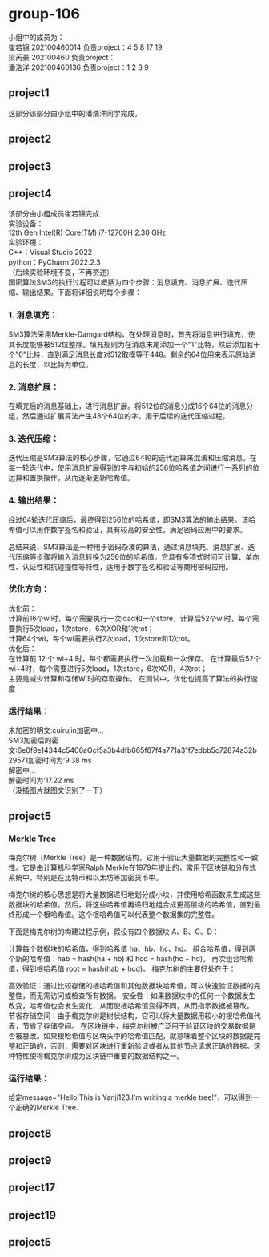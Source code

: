 # group-106  
小组中的成员为：  
崔若锦 202100460014 负责project：4 5 8 17 19  
梁芮豪 202100460 负责project：  
潘浩洋 202100460136 负责project：1 2 3 9  

## project1  
这部分该部分由小组中的潘浩洋同学完成，

## project2  
## project3  
## project4  
该部分由小组成员崔若锦完成  
实验设备：  
12th Gen Intel(R) Core(TM) i7-12700H   2.30 GHz  
实验环境：  
C++：Visual Studio 2022  
python：PyCharm 2022.2.3  
（后续实验环境不变，不再赘述）  
国密算法SM3的执行过程可以概括为四个步骤：消息填充、消息扩展、迭代压缩、输出结果。下面将详细说明每个步骤：

### 1. 消息填充：
SM3算法采用Merkle-Damgard结构，在处理消息时，首先将消息进行填充，使其长度能够被512位整除。填充规则为在消息末尾添加一个"1"比特，然后添加若干个"0"比特，直到满足消息长度对512取模等于448。剩余的64位用来表示原始消息的长度，以比特为单位。

### 2. 消息扩展：
在填充后的消息基础上，进行消息扩展。将512位的消息分成16个64位的消息分组，然后通过扩展算法产生48个64位的字，用于后续的迭代压缩过程。

### 3. 迭代压缩：
迭代压缩是SM3算法的核心步骤，它通过64轮的迭代运算来混淆和压缩消息。在每一轮迭代中，使用消息扩展得到的字与初始的256位哈希值之间进行一系列的位运算和置换操作，从而逐渐更新哈希值。

### 4. 输出结果：
经过64轮迭代压缩后，最终得到256位的哈希值，即SM3算法的输出结果。该哈希值可以用作数字签名和验证，具有较高的安全性，满足密码应用中的要求。

总结来说，SM3算法是一种用于密码杂凑的算法，通过消息填充、消息扩展、迭代压缩等步骤将输入消息转换为256位的哈希值。它具有多项式时间可计算、单向性、认证性和抗碰撞性等特性，适用于数字签名和验证等商用密码应用。
### 优化方向：  
优化前：  
计算前16个wi时，每个需要执行一次load和一个store，计算后52个wi时，每个需要执行5次load，1次store，6次XOR和1次rot；  
计算64个wi，每个wi需要执行2次load，1次store和1次rot。  
优化后：  
在计算前 12 个 wi+4 时，每个都需要执行一次加载和一次保存。 在计算最后52个wi+4时，每个需要进行5次load，1次store，6次XOR，4次rot；  
主要是减少计算和存储W'时的存取操作。 在测试中，优化也提高了算法的执行速度
### 运行结果：
未加密的明文:cuirujin加密中...  
SM3加密后的密文:6e0f9e14344c5406aOcf5a3b4dfb665f87f4a771a31f7edbb5c72874a32b29571加密时间为:9.38 ms  
解密中...  
解密时间为:17.22 ms  
（没插图片就图文识别了一下）  

## project5   
### Merkle Tree
梅克尔树（Merkle Tree）是一种数据结构，它用于验证大量数据的完整性和一致性。它是由计算机科学家Ralph Merkle在1979年提出的，常用于区块链和分布式系统中，特别是在比特币和以太坊等加密货币中。

梅克尔树的核心思想是将大量数据递归地划分成小块，并使用哈希函数来生成这些数据块的哈希值。然后，将这些哈希值再递归地组合成更高层级的哈希值，直到最终形成一个根哈希值。这个根哈希值可以代表整个数据集的完整性。

下面是梅克尔树的构建过程示例，假设有四个数据块 A、B、C、D：

计算每个数据块的哈希值，得到哈希值 ha、hb、hc、hd。
组合哈希值，得到两个新的哈希值：hab = hash(ha + hb) 和 hcd = hash(hc + hd)。
再次组合哈希值，得到根哈希值 root = hash(hab + hcd)。
梅克尔树的主要好处在于：

高效验证：通过比较存储的根哈希值和其他数据块哈希值，可以快速验证数据的完整性，而无需访问或检查所有数据。
安全性：如果数据块中的任何一个数据发生改变，哈希值也会发生变化，从而使根哈希值变得不同，从而指示数据被篡改。
节省存储空间：由于梅克尔树是树状结构，它可以将大量数据用较小的根哈希值代表，节省了存储空间。
在区块链中，梅克尔树被广泛用于验证区块的交易数据是否被篡改。如果根哈希值与区块头中的哈希值匹配，就意味着整个区块的数据是完整和正确的，否则，需要对区块进行重新验证或者从其他节点请求正确的数据。这种特性使得梅克尔树成为区块链中重要的数据结构之一。

### 运行结果：  

给定message="Hello!This is Yanji123.I'm writing a merkle tree!"，可以得到一个正确的Merkle Tree.
## project8  

## project9  
## project17  
## project19  
## project5  
